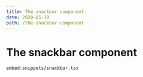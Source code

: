 ```yaml
---
title: The snackbar component
date: 2020-05-18
path: /the-snackbar-component
---
```


# The snackbar component

`embed:snippets/snackbar.tsx`

